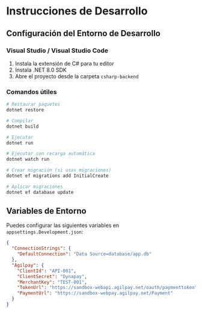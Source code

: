 # Instrucciones de Desarrollo

## Configuración del Entorno de Desarrollo

### Visual Studio / Visual Studio Code
1. Instala la extensión de C# para tu editor
2. Instala .NET 8.0 SDK
3. Abre el proyecto desde la carpeta `csharp-backend`

### Comandos útiles

```bash
# Restaurar paquetes
dotnet restore

# Compilar
dotnet build

# Ejecutar
dotnet run

# Ejecutar con recarga automática
dotnet watch run

# Crear migración (si usas migraciones)
dotnet ef migrations add InitialCreate

# Aplicar migraciones
dotnet ef database update
```

## Variables de Entorno

Puedes configurar las siguientes variables en `appsettings.Development.json`:

```json
{
  "ConnectionStrings": {
    "DefaultConnection": "Data Source=database/app.db"
  },
  "Agilpay": {
    "ClientId": "API-001",
    "ClientSecret": "Dynapay",
    "MerchantKey": "TEST-001",
    "TokenUrl": "https://sandbox-webapi.agilpay.net/oauth/paymenttoken",
    "PaymentUrl": "https://sandbox-webpay.agilpay.net/Payment"
  }
}
```
